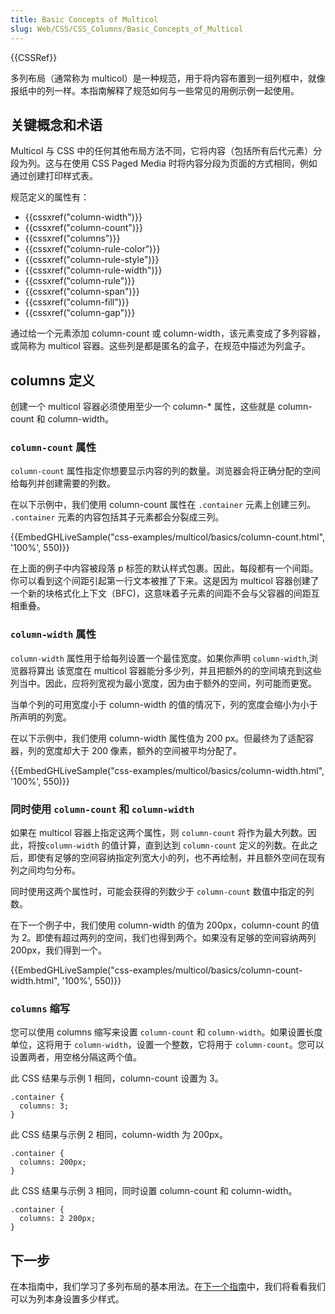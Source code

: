 ```yaml
---
title: Basic Concepts of Multicol
slug: Web/CSS/CSS_Columns/Basic_Concepts_of_Multicol
---
```

{{CSSRef}}

多列布局（通常称为 multicol）是一种规范，用于将内容布置到一组列框中，就像报纸中的列一样。本指南解释了规范如何与一些常见的用例示例一起使用。

## 关键概念和术语

Multicol 与 CSS 中的任何其他布局方法不同，它将内容（包括所有后代元素）分段为列。这与在使用 CSS Paged Media 时将内容分段为页面的方式相同，例如通过创建打印样式表。

规范定义的属性有：

- {{cssxref("column-width")}}
- {{cssxref("column-count")}}
- {{cssxref("columns")}}
- {{cssxref("column-rule-color")}}
- {{cssxref("column-rule-style")}}
- {{cssxref("column-rule-width")}}
- {{cssxref("column-rule")}}
- {{cssxref("column-span")}}
- {{cssxref("column-fill")}}
- {{cssxref("column-gap")}}

通过给一个元素添加 column-count 或 column-width，该元素变成了多列容器，或简称为 multicol 容器。这些列是都是匿名的盒子，在规范中描述为列盒子。

## columns 定义

创建一个 multicol 容器必须使用至少一个 column-\* 属性，这些就是 column-count 和 column-width。

### `column-count` 属性

`column-count` 属性指定你想要显示内容的列的数量。浏览器会将正确分配的空间给每列并创建需要的列数。

在以下示例中，我们使用 column-count 属性在 `.container` 元素上创建三列。 `.container` 元素的内容包括其子元素都会分裂成三列。

{{EmbedGHLiveSample("css-examples/multicol/basics/column-count.html", '100%', 550)}}

在上面的例子中内容被段落 p 标签的默认样式包裹。因此，每段都有一个间距。你可以看到这个间距引起第一行文本被推了下来。这是因为 multicol 容器创建了一个新的块格式化上下文（BFC)，这意味着子元素的间距不会与父容器的间距互相重叠。

### `column-width` 属性

`column-width` 属性用于给每列设置一个最佳宽度。如果你声明 `column-width`,浏览器将算出 该宽度在 multicol 容器能分多少列，并且把额外的的空间填充到这些列当中。因此，应将列宽视为最小宽度，因为由于额外的空间，列可能而更宽。

当单个列的可用宽度小于 column-width 的值的情况下，列的宽度会缩小为小于所声明的列宽。

在以下示例中，我们使用 column-width 属性值为 200 px。但最终为了适配容器，列的宽度却大于 200 像素，额外的空间被平均分配了。

{{EmbedGHLiveSample("css-examples/multicol/basics/column-width.html", '100%', 550)}}

### 同时使用 `column-count` 和 `column-width`

如果在 multicol 容器上指定这两个属性，则 `column-count` 将作为最大列数。因此，将按`column-width` 的值计算，直到达到 `column-count` 定义的列数。在此之后，即使有足够的空间容纳指定列宽大小的列，也不再绘制，并且额外空间在现有列之间均匀分布。

同时使用这两个属性时，可能会获得的列数少于 `column-count` 数值中指定的列数。

在下一个例子中，我们使用 column-width 的值为 200px，column-count 的值为 2。即使有超过两列的空间，我们也得到两个。如果没有足够的空间容纳两列 200px，我们得到一个。

{{EmbedGHLiveSample("css-examples/multicol/basics/column-count-width.html", '100%', 550)}}

### `columns` 缩写

您可以使用 columns 缩写来设置 `column-count` 和 `column-width`。如果设置长度单位，这将用于 `column-width`，设置一个整数，它将用于 `column-count`。您可以设置两者，用空格分隔这两个值。

此 CSS 结果与示例 1 相同，column-count 设置为 3。

```plain
.container {
  columns: 3;
}
```

此 CSS 结果与示例 2 相同，column-width 为 200px。

```plain
.container {
  columns: 200px;
}
```

此 CSS 结果与示例 3 相同，同时设置 column-count 和 column-width。

```plain
.container {
  columns: 2 200px;
}
```

## 下一步

在本指南中，我们学习了多列布局的基本用法。在[下一个指南](/zh-CN/docs/Web/CSS/CSS_Columns/Styling_Columns)中，我们将看看我们可以为列本身设置多少样式。
